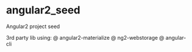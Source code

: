 # angular2_seed
Angular2 project seed

3rd party lib using:
@ angular2-materialize
@ ng2-webstorage
@ angular-cli

